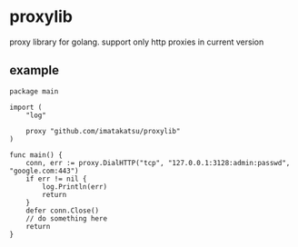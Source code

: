 # proxylib
proxy library for golang. support only http proxies in current version

## example
```golang
package main

import (
	"log"

	proxy "github.com/imatakatsu/proxylib"
)

func main() {
	conn, err := proxy.DialHTTP("tcp", "127.0.0.1:3128:admin:passwd", "google.com:443")
	if err != nil {
		log.Println(err)
		return
	}
	defer conn.Close()
	// do something here
	return
}
```
